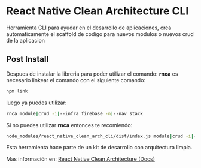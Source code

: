 # React Native Clean Architecture CLI

Herramienta CLI para ayudar en el desarrollo de aplicaciones, crea automaticamente el scaffold de codigo para nuevos modulos o nuevos crud de la aplicacion

## Post Install
Despues de instalar la libreria para poder utilizar el comando: **rnca** es necesario linkear el comando con el siguiente comando:

```bash
npm link
```

luego ya puedes utilizar:
```bash
rnca module|crud -i|--infra firebase -n|--nav stack
```

Si no puedes utilizar **rnca** entonces te recomiendo:
```bash
node_modules/react_native_clean_arch_cli/dist/index.js module|crud -i|--infra firebase -n|--nav stack
```

Esta herramienta hace parte de un kit de desarrollo con arquitectura limpia. 

Mas información en: [React Native Clean Architecture (Docs)](https://crisangera.github.io/react-native-clean-architecture-docs/)
